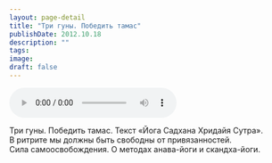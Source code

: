 ```yaml
---
layout: page-detail
title: "Три гуны. Победить тамас"
publishDate: 2012.10.18
description: ""
tags:
image:
draft: false
---
```


<audio title="2012.10.18 - Три гуны. Победить тамас.mp3" src="https://filer-api.advayta.org/v1.0/public/files/74477" controls=""></audio>

 Три гуны. Победить тамас. Текст «Йога Садхана Хридайя Сутра».  
В ритрите мы должны быть свободны от привязанностей.  
Сила самоосвобождения. О методах анава-йоги и скандха-йоги. 

  
